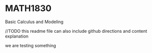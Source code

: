 # MATH1830
Basic Calculus and Modeling


//TODO this readme file can also include github directions and content explanation


we are testing something

